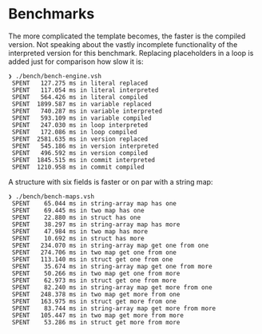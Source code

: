 # Benchmarks

The more complicated the template becomes, the faster is the compiled version. Not speaking about the vastly incomplete functionality of the interpreted version for this benchmark. Replacing placeholders in a loop is added just for comparison how slow it is:

    ❯ ./bench/bench-engine.vsh
     SPENT   127.275 ms in literal replaced
     SPENT   117.054 ms in literal interpreted
     SPENT   564.426 ms in literal compiled
     SPENT  1899.587 ms in variable replaced
     SPENT   740.287 ms in variable interpreted
     SPENT   593.109 ms in variable compiled
     SPENT   247.030 ms in loop interpreted
     SPENT   172.086 ms in loop compiled
     SPENT  2581.635 ms in version replaced
     SPENT   545.186 ms in version interpreted
     SPENT   496.592 ms in version compiled
     SPENT  1845.515 ms in commit interpreted
     SPENT  1210.958 ms in commit compiled

A structure with six fields is faster or on par with a string map:

    ❯ ./bench/bench-maps.vsh
     SPENT    65.044 ms in string-array map has one
     SPENT    69.445 ms in two map has one
     SPENT    22.880 ms in struct has one
     SPENT    38.297 ms in string-array map has more
     SPENT    47.984 ms in two map has more
     SPENT    10.692 ms in struct has more
     SPENT   234.070 ms in string-array map get one from one
     SPENT   274.706 ms in two map get one from one
     SPENT   113.140 ms in struct get one from one
     SPENT    35.674 ms in string-array map get one from more
     SPENT    50.266 ms in two map get one from more
     SPENT    62.973 ms in struct get one from more
     SPENT    82.240 ms in string-array map get more from one
     SPENT   248.378 ms in two map get more from one
     SPENT   163.975 ms in struct get more from one
     SPENT    83.744 ms in string-array map get more from more
     SPENT   105.447 ms in two map get more from more
     SPENT    53.286 ms in struct get more from more
